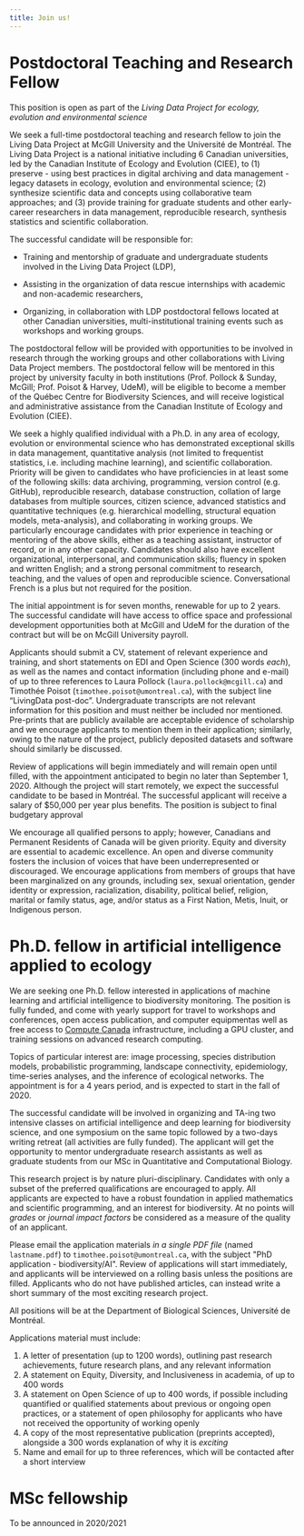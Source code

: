 ```yaml
---
title: Join us!
---
```


# Postdoctoral Teaching and Research Fellow

This position is open as part of the *Living Data Project for ecology, evolution
and environmental science*

We seek a full-time postdoctoral teaching and research fellow to join the Living
Data Project at McGill University and the Université de Montréal. The Living
Data Project is a national initiative including 6 Canadian universities, led by
the Canadian Institute of Ecology and Evolution (CIEE), to (1) preserve - using
best practices in digital archiving and data management - legacy datasets in
ecology, evolution and environmental science; (2) synthesize scientific data and
concepts using collaborative team approaches; and (3) provide training for
graduate students and other early-career researchers in data management,
reproducible research, synthesis statistics and scientific collaboration.

The successful candidate will be responsible for:

- Training and mentorship of graduate and undergraduate students involved in the Living Data Project (LDP),

- Assisting in the organization of data rescue internships with academic and non-academic researchers,

- Organizing, in collaboration with LDP postdoctoral fellows located at other Canadian universities, multi-institutional training events such as workshops and working groups.

The postdoctoral fellow will be provided with opportunities to be involved in
research through the working groups and other collaborations with Living Data
Project members. The postdoctoral fellow will be mentored in this project by
university faculty in both institutions (Prof. Pollock & Sunday, McGill; Prof.
Poisot & Harvey, UdeM), will be eligible to become a member of the Québec Centre
for Biodiversity Sciences, and will receive logistical and administrative
assistance from the Canadian Institute of Ecology and Evolution (CIEE).

We seek a highly qualified individual with a Ph.D. in any area of ecology,
evolution or environmental science who has demonstrated exceptional skills in
data management, quantitative analysis (not limited to frequentist statistics,
i.e. including machine learning), and scientific collaboration. Priority will be
given to candidates who have proficiencies in at least some of the following
skills: data archiving, programming, version control (e.g. GitHub), reproducible
research, database construction, collation of large databases from multiple
sources, citizen science, advanced statistics and quantitative techniques (e.g.
hierarchical modelling, structural equation models, meta-analysis), and
collaborating in working groups. We particularly encourage candidates with prior
experience in teaching or mentoring of the above skills, either as a teaching
assistant, instructor of record, or in any other capacity. Candidates should
also have excellent organizational, interpersonal, and communication skills;
fluency in spoken and written English; and a strong personal commitment to
research, teaching, and the values of open and reproducible science.
Conversational French is a plus but not required for the position.

The initial appointment is for seven months, renewable for up to 2 years. The
successful candidate will have access to office space and professional
development opportunities both at McGill and UdeM for the duration of the
contract but will be on McGill University payroll.

Applicants should submit a CV, statement of relevant experience and training,
and short statements on EDI and Open Science (300 words *each*), as well as the names
and contact information (including phone and e-mail) of up to three references
to Laura Pollock (`laura.pollock@mcgill.ca`) and Timothée Poisot
(`timothee.poisot@umontreal.ca`), with the subject line “LivingData post-doc”.
Undergraduate transcripts are not relevant information for this position and
must neither be included nor mentioned. Pre-prints that are publicly available
are acceptable evidence of scholarship and we encourage applicants to mention
them in their application; similarly, owing to the nature of the project,
publicly deposited datasets and software should similarly be discussed.

Review of applications will begin immediately and will remain open until filled,
with the appointment anticipated to begin no later than September 1, 2020.
Although the project will start remotely, we expect the successful candidate to
be based in Montréal. The successful applicant will receive a salary of $50,000
per year plus benefits. The position is subject to final budgetary approval

We encourage all qualified persons to apply; however, Canadians and Permanent
Residents of Canada will be given priority. Equity and diversity are essential
to academic excellence. An open and diverse community fosters the inclusion of
voices that have been underrepresented or discouraged. We encourage applications
from members of groups that have been marginalized on any grounds, including
sex, sexual orientation, gender identity or expression, racialization,
disability, political belief, religion, marital or family status, age, and/or
status as a First Nation, Metis, Inuit, or Indigenous person.

# Ph.D. fellow in artificial intelligence applied to ecology

We are seeking one Ph.D. fellow interested in applications of machine learning
and artificial intelligence to biodiversity monitoring. The position is fully
funded, and come with yearly support for travel to workshops and conferences,
open access publication, and computer equipmentas well as free access to
[Compute Canada](https://www.computecanada.ca/) infrastructure, including a GPU
cluster, and training sessions on advanced research computing.

Topics of particular interest are: image processing, species distribution
models, probabilistic programming, landscape connectivity, epidemiology,
time-series analyses, and the inference of ecological networks. The appointment
is for a 4 years period, and is expected to start in the fall of 2020.

The successful candidate will be involved in organizing and TA-ing two intensive
classes on artificial intelligence and deep learning for biodiversity science,
and one symposium on the same topic followed by a two-days writing retreat (all
activities are fully funded). The applicant will get the opportunity to mentor
undergraduate research assistants as well as graduate students from our MSc in
Quantitative and Computational Biology.

This research project is by nature pluri-disciplinary. Candidates with only a
subset of the preferred qualifications are encouraged to apply. All applicants
are expected to have a robust foundation in applied mathematics and scientific
programming, and an interest for biodiversity. At no points will *grades* or
*journal impact factors* be considered as a measure of the quality of an
applicant.

Please email the application materials *in a single PDF file* (named
`lastname.pdf`) to `timothee.poisot@umontreal.ca`, with the subject "PhD
application - biodiversity/AI". Review of applications will start immediately,
and applicants will be interviewed on a rolling basis unless the positions are
filled. Applicants who do not have published articles, can instead write a short
summary of the most exciting research project.

All positions will be at the Department of Biological Sciences, Université de
Montréal.

Applications material must include:

1. A letter of presentation (up to 1200 words), outlining past research achievements, future research plans, and any relevant information
1. A statement on Equity, Diversity, and Inclusiveness in academia, of up to 400 words
1. A statement on Open Science of up to 400 words, if possible including quantified or qualified statements about previous or ongoing open practices, or a statement of open philosophy for applicants who have not received the opportunity of working openly
1. A copy of the most representative publication (preprints accepted), alongside a 300 words explanation of why it is *exciting*
1. Name and email for up to three references, which will be contacted after a short interview

# MSc fellowship

To be announced in 2020/2021
